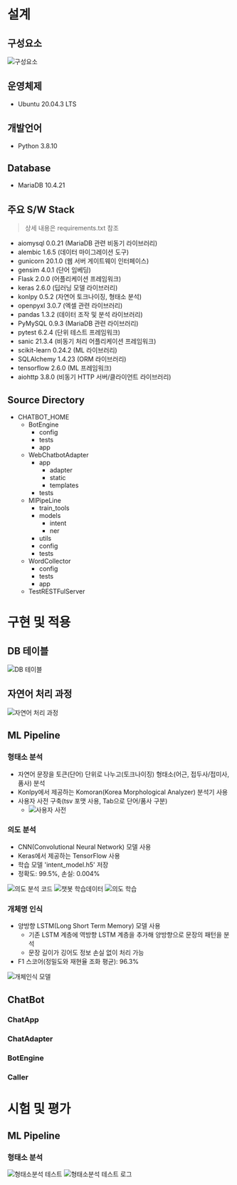 # 설계 

## 구성요소 

![구성요소](./img/chatbot_archi.png)

## 운영체제  

* Ubuntu 20.04.3 LTS

## 개발언어 

* Python 3.8.10

## Database

* MariaDB 10.4.21

## 주요 S/W Stack

> 상세 내용은 requirements.txt 참조

* aiomysql 0.0.21 (MariaDB 관련 비동기 라이브러리)
* alembic 1.6.5 (데이터 마이그레이션 도구)
* gunicorn 20.1.0 (웹 서버 게이트웨이 인터페이스)
* gensim 4.0.1 (단어 임베딩)
* Flask 2.0.0 (어플리케이션 프레임워크)
* keras 2.6.0 (딥러닝 모델 라이브러리)
* konlpy 0.5.2 (자연어 토크나이징, 형태소 분석)
* openpyxl 3.0.7 (엑셀 관련 라이브러리)
* pandas 1.3.2 (데이터 조작 및 분석 라이브러리)
* PyMySQL 0.9.3 (MariaDB 관련 라이브러리)
* pytest 6.2.4 (단위 테스트 프레임워크)
* sanic 21.3.4 (비동기 처리 어플리케이션 프레임워크)
* scikit-learn 0.24.2 (ML 라이브러리)
* SQLAlchemy 1.4.23 (ORM 라이브러리)
* tensorflow 2.6.0 (ML 프레임워크)
* aiohttp 3.8.0 (비동기 HTTP 서버/클라이언트 라이브러리)

## Source Directory

* CHATBOT_HOME
  * BotEngine
    * config
    * tests
    * app
  * WebChatbotAdapter 
    * app
      * adapter
      * static
      * templates
    * tests
  * MlPipeLine
    * train_tools
    * models
      * intent
      * ner
    * utils
    * config
    * tests
  * WordCollector
    * config
    * tests
    * app
  * TestRESTFulServer

# 구현 및 적용

## DB 테이블

![DB 테이블](./img/chatbot_train_data_table.png)

## 자연어 처리 과정

![자연어 처리 과정](./img/자연어_처리_과정.png)

## ML Pipeline

### 형태소 분석

* 자연어 문장을 토큰(단어) 단위로 나누고(토크나이징) 형태소(어근, 접두사/접미사, 품사) 분석
* Konlpy에서 제공하는 Komoran(Korea Morphological Analyzer) 분석기 사용
* 사용자 사전 구축(tsv 포맷 사용, Tab으로 단어/품사 구분)
  * ![사용자 사전](./img/사용자정의용어_정의.png)

### 의도 분석

* CNN(Convolutional Neural Network) 모델 사용
* Keras에서 제공하는 TensorFlow 사용
* 학습 모델 'intent_model.h5' 저장
* 정확도: 99.5%, 손실: 0.004%

![의도 분석 코드](./img/의도_분석_코드.png)
![챗봇 학습데이터](./img/챗봇_학습데이터.png)
![의도 학습](./img/chatbot_intent_학습.png)

### 개체명 인식

* 양방향 LSTM(Long Short Term Memory) 모델 사용
  * 기존 LSTM 계층에 역방향 LSTM 계층을 추가해 양방향으로 문장의 패턴을 분석
  * 문장 길이가 깅어도 정보 손실 없이 처리 가능
* F1 스코어(정밀도와 재현율 조화 평균): 96.3%

![개체인식 모델](./img/챗봇_개체인식_모델.png)

## ChatBot

### ChatApp

### ChatAdapter

### BotEngine

### Caller

# 시험 및 평가

## ML Pipeline

### 형태소 분석 

![형태소분석 테스트](./img/형태소분석_테스트.png)
![형태소분석 테스트 로그](./img/형태소분석_테스트_로그.png)
